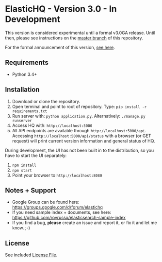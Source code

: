 ElasticHQ - Version 3.0 - In Development
=========

This version is considered experimental until a formal v3.0GA release. Until then, please see instructions on the [master branch](https://github.com/ElasticHQ/elasticsearch-HQ/tree/master) of this repository.

For the formal announcement of this version, [see here](https://groups.google.com/forum/#!topic/elastichq/rZOBFNePRKg).

Requirements
------------

* Python 3.4+


Installation
------------

1. Download or clone the repository. 
2. Open terminal and point to root of repository. Type: ``pip install -r requirements.txt``
3. Run server with: `` python application.py ``. Alternatively: ``./manage.py runserver``
4. Access HQ with: `` http://localhost:5000 ``
5. All API endpoints are available through `` http://localhost:5000/api ``. Accessing `` http://localhost:5000/api/status `` with a browser (or GET request) will print current version information and general status of HQ. 

During development, the UI has not been built in to the distribution, so you have to start the UI separately:

1. ``npm install``
2. ``npm start``
3. Point your browser to ``http://localhost:8080``

Notes + Support
------------
* Google Group can be found here: https://groups.google.com/d/forum/elastichq
* If you need sample index + documents, see here: https://github.com/royrusso/elasticsearch-sample-index
* If you find a bug, **please** create an issue and report it, or fix it and let me know. ;-)
 
License
------------
See included [License File](LICENSE.md).


